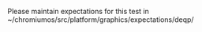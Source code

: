 Please maintain expectations for this test in
~/chromiumos/src/platform/graphics/expectations/deqp/
